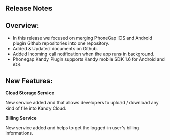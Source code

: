 ## Release Notes

## Overview:

- In this release we focused on merging PhoneGap iOS and Android plugin Github repositories into one repository.
- Added & Updated documents on Github.
- Added Incoming call notification when the app runs in background.
- Phonegap Kandy Plugin supports Kandy mobile SDK 1.6 for Android and iOS.

## New Features:
**Cloud Storage Service**

 New service added and that allows developers to upload / download any kind of file into Kandy Cloud.

**Billing Service**

New service added and helps to get the logged-in user's billing informations.
